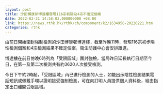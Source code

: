 ```yaml
---
layout: post
title: 沙田博康邨博達樓發現116宗初陽及4宗不確定個案
date: 2022-02-21 14:58:03.000000000 +08:00
link: https://news.rthk.hk/rthk/ch/component/k2/1634958-20220221.htm
categories: rthk
---
```


由前日開始圍封強制檢測的沙田博康邨博達樓，截至昨晚11時，發現116宗初步陽性檢測個案和4宗檢測結果不確定個案，衞生防護中心會安排跟進。

博達樓在前日傍晚6時列為「受限區域」圍封強檢，當局昨日延長執行日期至今日，在第一及第二次檢測共有約3620人次接受檢測。

今日下午約2時起，「受限區域」內已進行檢測的人士，如能出示陰性檢測結果電話短訊或佩戴手環以證明接受強制檢測，可在向訂明人員提供個人資料後，經由指定出口離開受限區域。
